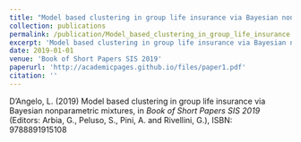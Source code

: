 ```yaml
---
title: "Model based clustering in group life insurance via Bayesian nonparametric mixtures"
collection: publications
permalink: /publication/Model_based_clustering_in_group_life_insurance
excerpt: 'Model based clustering in group life insurance via Bayesian nonparametric mixtures'
date: 2019-01-01
venue: 'Book of Short Papers SIS 2019'
paperurl: 'http://academicpages.github.io/files/paper1.pdf'
citation: ''
---
```


D’Angelo, L. (2019) Model based clustering in group life insurance via Bayesian nonparametric mixtures, in _Book of Short Papers SIS 2019_ (Editors: Arbia, G., Peluso, S., Pini, A. and Rivellini, G.), ISBN: 9788891915108
